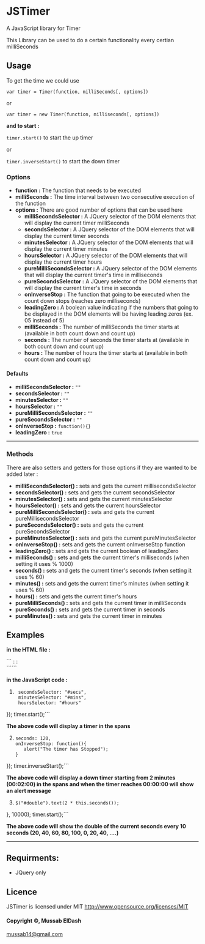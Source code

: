 # JSTimer


A JavaScript library for Timer

This Library can be used to do a certain functionality every certian milliSeconds

## Usage
To get the time we could use

```var timer = Timer(function, milliSeconds[, options])```

or

```var timer = new Timer(function, milliseconds[, options])```

**and to start :**

```timer.start()``` to start the up timer

or

```timer.inverseStart()``` to start the down timer

### Options
* **function :** The function that needs to be executed
* **milliSeconds :** The time interval between two consecutive execution of the function
* **options :** There are good number of options that can be used here 
    * **milliSecondsSelector :** A JQuery selector of the DOM elements that will display the current timer milliSeconds
    * **secondsSelector :** A JQuery selector of the DOM elements that will display the current timer seconds
    * **minutesSelector :** A JQuery selector of the DOM elements that will display the current timer minutes
    * **hoursSelector :** A JQuery selector of the DOM elements that will display the current timer hours
    * **pureMilliSecondsSelector :** A JQuery selector of the DOM elements that will display the current timer's time in milliseconds
    * **pureSecondsSelector :** A JQuery selector of the DOM elements that will display the current timer's time in seconds
    * **onInverseStop :** The function that going to be executed when the count down stops (reaches zero milliseconds)
    * **leadingZero :** A boolean value indicating if the numbers that going to be displayed in the DOM elements will be having leading zeros (ex. 05 instead of 5)
    * **milliSeconds :** The number of milliSeconds the timer starts at (available in both count down and count up)
    * **seconds :** The number of seconds the timer starts at (available in both count down and count up)
    * **hours :** The number of hours the timer starts at (available in both count down and count up)

#### Defaults
* **milliSecondsSelector :** ```""```
* **secondsSelector :** ```""```
* **minutesSelector :** ```""```
* **hoursSelector :** ```""```
* **pureMilliSecondsSelector :** ```""```
* **pureSecondsSelector :** ```""```
* **onInverseStop :** ```function(){}```
* **leadingZero :** ```true```

---

### Methods
There are also setters and getters for those options if they are wanted to be added later :
 - **milliSecondsSelector() :** sets and gets the current millisecondsSelector
 - **secondsSelector() :** sets and gets the current secondsSelector
 - **minutesSelector() :** sets and gets the current minutesSelector
 - **hoursSelector() :** sets and gets the current hoursSelector
 - **pureMilliSecondsSelector() :** sets and gets the current pureMillisecondsSelector
 - **pureSecondsSelector() :** sets and gets the current pureSecondsSelector
 - **pureMinutesSelector() :** sets and gets the current pureMinutesSelector
 - **onInverseStop() :** sets and gets the current onInverseStop function
 - **leadingZero() :** sets and gets the current boolean of leadingZero
 - **milliSeconds() :** sets and gets the current timer's milliseconds (when setting it uses % 1000)
 - **seconds() :** sets and gets the current timer's seconds (when setting it uses % 60)
 - **minutes() :** sets and gets the current timer's minutes (when setting it uses % 60)
 - **hours() :** sets and gets the current timer's hours
 - **pureMilliSeconds() :** sets and gets the current timer in milliSeconds
 - **pureSeconds() :** sets and gets the current timer in seconds
 - **pureMinutes() :** sets and gets the current timer in minutes

## Examples

**in the HTML file :**

```<span id="hours"></span> : <span id="mins"></span> : <span id="secs"></span><br><span id="double"></span>``````

**in the JavaScript code :**

1) ```var timer = JSTimer(function(){}, 1000, {
    secondsSelector: "#secs",
    minutesSelector: "#mins",
    hoursSelector: "#hours"
});
timer.start();```

**The above code will display a timer in the spans**

2) ```var timer = JSTimer(function(){}, 1000, {
   seconds: 120,
   onInverseStop: function(){
      alert("The timer has Stopped");
   }
});
timer.inverseStart();```

**The above code will display a down timer starting from 2 minutes (00:02:00) in the spans and when the timer reaches 00:00:00 will show an alert message**

3) ```var timer = JSTimer(function(){
   $("#double").text(2 * this.seconds());
}, 10000);
timer.start();```

**The above code will show the double of the current seconds every 10 seconds (20, 40, 60, 80, 100, 0, 20, 40, ....)**

---

## Requirments:
* JQuery only

## Licence

JSTimer is licensed under MIT http://www.opensource.org/licenses/MIT

#### Copyright &copy;, Mussab ElDash
<mussab14@gmail.com>
